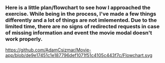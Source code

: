 ### Here is a little plan/flowchart to see how I approached the exercise. While being in the process, I've made a few things differently and a lot of things are not imlemented. Due to the limited time, there are no signs of redirected requests in case of missing information and event the movie modal doesn't work properly. 


https://github.com/AdamCsizmar/Movie-app/blob/de9e17451c1e187796def1071f51c4105c443f7c/Flowchart.svg
